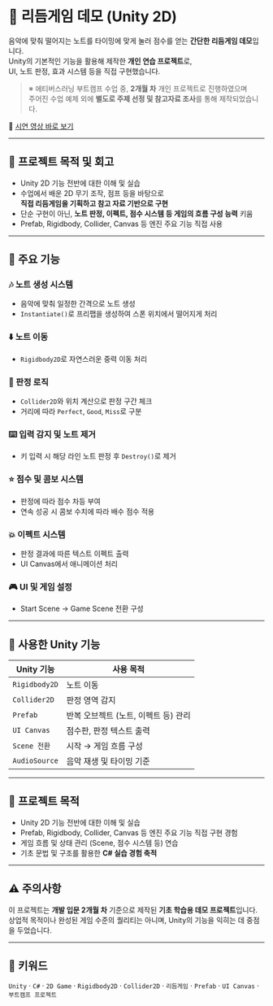 # 🎵 리듬게임 데모 (Unity 2D)

음악에 맞춰 떨어지는 노트를 타이밍에 맞게 눌러 점수를 얻는 **간단한 리듬게임 데모**입니다.  
Unity의 기본적인 기능을 활용해 제작한 **개인 연습 프로젝트**로,  
UI, 노트 판정, 효과 시스템 등을 직접 구현했습니다.  
> ※ 에티버스러닝 부트캠프 수업 중, **2개월 차** 개인 프로젝트로 진행하였으며  
> 주어진 수업 예제 외에 **별도로 주제 선정 및 참고자료 조사**를 통해 제작되었습니다.

🎥 [시연 영상 바로 보기]()

---

## 📁 프로젝트 목적 및 회고

- Unity 2D 기능 전반에 대한 이해 및 실습  
- 수업에서 배운 2D 무기 조작, 점프 등을 바탕으로  
  **직접 리듬게임을 기획하고 참고 자료 기반으로 구현**  
- 단순 구현이 아닌, **노트 판정, 이펙트, 점수 시스템 등 게임의 흐름 구성 능력** 키움  
- Prefab, Rigidbody, Collider, Canvas 등 엔진 주요 기능 직접 사용

---

## 📌 주요 기능

### 🎶 노트 생성 시스템
- 음악에 맞춰 일정한 간격으로 노트 생성
- `Instantiate()`로 프리팹을 생성하여 스폰 위치에서 떨어지게 처리

### ⬇️ 노트 이동
- `Rigidbody2D`로 자연스러운 중력 이동 처리

### 🎯 판정 로직
- `Collider2D`와 위치 계산으로 판정 구간 체크
- 거리에 따라 `Perfect`, `Good`, `Miss`로 구분

### ⌨️ 입력 감지 및 노트 제거
- 키 입력 시 해당 라인 노트 판정 후 `Destroy()`로 제거

### ⭐ 점수 및 콤보 시스템
- 판정에 따라 점수 차등 부여
- 연속 성공 시 콤보 수치에 따라 배수 점수 적용

### 💥 이펙트 시스템
- 판정 결과에 따른 텍스트 이펙트 출력
- UI Canvas에서 애니메이션 처리

### 🎮 UI 및 게임 설정
- Start Scene → Game Scene 전환 구성

---

## 🧩 사용한 Unity 기능

| Unity 기능       | 사용 목적                            |
|------------------|---------------------------------------|
| `Rigidbody2D`     | 노트 이동                             |
| `Collider2D`      | 판정 영역 감지                         |
| `Prefab`         | 반복 오브젝트 (노트, 이펙트 등) 관리    |
| `UI Canvas`      | 점수판, 판정 텍스트 출력               |
| `Scene 전환`      | 시작 → 게임 흐름 구성                  |
| `AudioSource`    | 음악 재생 및 타이밍 기준               |

---

## 📁 프로젝트 목적

- Unity 2D 기능 전반에 대한 이해 및 실습
- Prefab, Rigidbody, Collider, Canvas 등 엔진 주요 기능 직접 구현 경험
- 게임 흐름 및 상태 관리 (Scene, 점수 시스템 등) 연습
- 기초 문법 및 구조를 활용한 **C# 실습 경험 축적**

---

## ⚠️ 주의사항
이 프로젝트는 **개발 입문 2개월 차** 기준으로 제작된 **기초 학습용 데모 프로젝트**입니다.  
상업적 목적이나 완성된 게임 수준의 퀄리티는 아니며, Unity의 기능을 익히는 데 중점을 두었습니다.

---

## 🧠 키워드
`Unity` · `C#` · `2D Game` · `Rigidbody2D` · `Collider2D` · `리듬게임` · `Prefab` · `UI Canvas`  · `부트캠프 프로젝트`
